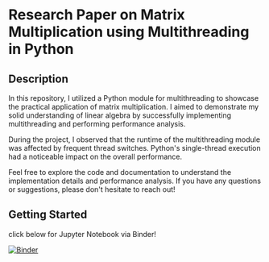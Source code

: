 # Research Paper on Matrix Multiplication using Multithreading in Python
## Description
In this repository, I utilized a Python module for multithreading to showcase the practical application of matrix multiplication. I aimed to demonstrate my solid understanding of linear algebra by successfully implementing multithreading and performing performance analysis.

During the project, I observed that the runtime of the multithreading module was affected by frequent thread switches. Python's single-thread execution had a noticeable impact on the overall performance. 

Feel free to explore the code and documentation to understand the implementation details and performance analysis. If you have any questions or suggestions, please don't hesitate to reach out!

## Getting Started

click below for Jupyter Notebook via Binder!

[![Binder](https://mybinder.org/badge_logo.svg)](https://mybinder.org/v2/gh/veasnab/tmath208/main)
